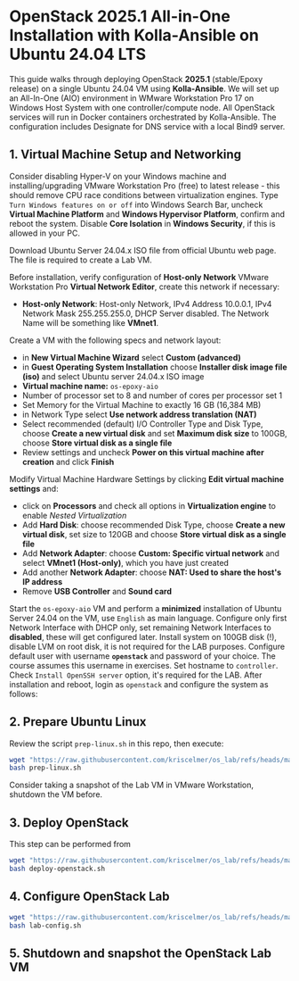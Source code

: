 # OpenStack 2025.1 All-in-One Installation with Kolla-Ansible on Ubuntu 24.04 LTS

This guide walks through deploying OpenStack **2025.1** (stable/Epoxy release) on a single Ubuntu 24.04 VM using **Kolla-Ansible**. We will set up an All-In-One (AIO) environment in WMware Workstation Pro 17 on Windows Host System with one controller/compute node. All OpenStack services will run in Docker containers orchestrated by Kolla-Ansible. The configuration includes Designate for DNS service with a local Bind9 server.

## 1. Virtual Machine Setup and Networking

Consider disabling Hyper-V on your Windows machine and installing/upgrading VMware Workstation Pro (free) to latest release - this should remove CPU race conditions between virtualization engines.
Type `Turn Windows features on or off` into Windows Search Bar, uncheck **Virtual Machine Platform** and **Windows Hypervisor Platform**, confirm and reboot the system. 
Disable **Core Isolation** in **Windows Security**, if this is allowed in your PC.

Download Ubuntu Server 24.04.x ISO file from official Ubuntu web page. The file is required to create a Lab VM.

Before installation, verify configuration of **Host-only Network** VMware Workstation Pro **Virtual Network Editor**, create this network if necessary:

- **Host-only Network**: Host-only Network, IPv4 Address 10.0.0.1, IPv4 Network Mask 255.255.255.0, DHCP Server disabled. The Network Name will be something like **VMnet1**.

Create a VM with the following specs and network layout:

- in **New Virtual Machine Wizard** select **Custom (advanced)**
- in **Guest Operating System Installation** choose **Installer disk image file (iso)** and select Ubuntu server 24.04.x ISO image
- **Virtual machine name:** `os-epoxy-aio`
- Number of processor set to 8 and number of cores per processor set 1
- Set Memory for the Virtual Machine to exactly 16 GB (16,384 MB)
- in Network Type select **Use network address translation (NAT)**
- Select recommended (default) I/O Controller Type and Disk Type, choose **Create a new virtual disk** and set **Maximum disk size** to 100GB, choose **Store virtual disk as a single file**
- Review settings and uncheck **Power on this virtual machine after creation** and click **Finish**

Modify Virtual Machine Hardware Settings by clicking **Edit virtual machine settings** and:

- click on **Processors** and check all options in **Virtualization engine** to enable *Nested Virtualization*
- Add **Hard Disk**: choose recommended Disk Type, choose **Create a new virtual disk**, set size to 120GB and choose **Store virtual disk as a single file**
- Add **Network Adapter**: choose **Custom: Specific virtual network** and select **VMnet1 (Host-only)**, which you have just created
- Add another **Network Adapter**: choose **NAT: Used to share the host's IP address**
- Remove **USB Controller** and **Sound card**

Start the `os-epoxy-aio` VM and perform a **minimized** installation of Ubuntu Server 24.04 on the VM, use `English` as main language. Configure only first Network Interface with DHCP only, set remaining Network Interfaces to **disabled**, these will get configured later. Install system on 100GB disk (!), disable LVM on root disk, it is not required for the LAB purposes. Configure default user with username **`openstack`** and password of your choice. The course assumes this username in exercises. Set hostname to `controller`. Check `Install OpenSSH server` option, it's required for the LAB. 
After installation and reboot, login as `openstack` and configure the system as follows:

## 2. Prepare Ubuntu Linux

Review the script `prep-linux.sh` in this repo, then execute:

```bash
wget "https://raw.githubusercontent.com/kriscelmer/os_lab/refs/heads/main/2025.1%20(Epoxy)/prep-linux.sh"
bash prep-linux.sh
```

Consider taking a snapshot of the Lab VM in VMware Workstation, shutdown the VM before.

## 3. Deploy OpenStack

This step can be performed from 

```bash
wget "https://raw.githubusercontent.com/kriscelmer/os_lab/refs/heads/main/2025.1%20(Epoxy)/deploy-openstack.sh"
bash deploy-openstack.sh
```

## 4. Configure OpenStack Lab

```bash
wget "https://raw.githubusercontent.com/kriscelmer/os_lab/refs/heads/main/2025.1%20(Epoxy)/lab-config.sh"
bash lab-config.sh
```

## 5. Shutdown and snapshot the OpenStack Lab VM